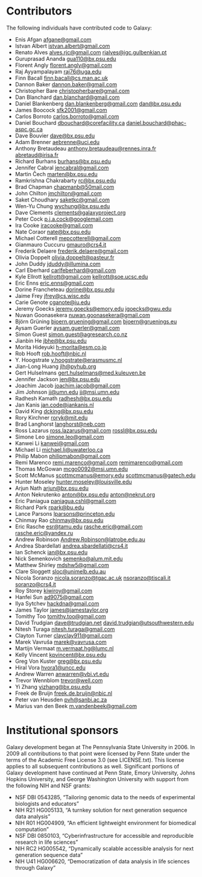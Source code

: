 # Contributors

The following individuals have contributed code to Galaxy:

* Enis Afgan <afgane@gmail.com>
* Istvan Albert <istvan.albert@gmail.com>
* Renato Alves <alves.rjc@gmail.com> <rjalves@igc.gulbenkian.pt>
* Guruprasad Ananda <gua110@bx.psu.edu>
* Florent Angly <florent.angly@gmail.com>
* Raj Ayyampalayam <raj76@uga.edu>
* Finn Bacall <finn.bacall@cs.man.ac.uk>
* Dannon Baker <dannon.baker@gmail.com>
* Christopher Bare <christopherbare@gmail.com>
* Dan Blanchard <dan.blanchard@gmail.com>
* Daniel Blankenberg <dan.blankenberg@gmail.com> <dan@bx.psu.edu>
* James Boocock <sfk2001@gmail.com>
* Carlos Borroto <carlos.borroto@gmail.com>
* Daniel Bouchard <dbouchard@corefacility.ca> <daniel.bouchard@phac-aspc.gc.ca>
* Dave Bouvier <dave@bx.psu.edu>
* Adam Brenner <aebrenne@uci.edu>
* Anthony Bretaudeau <anthony.bretaudeau@rennes.inra.fr> <abretaud@irisa.fr>
* Richard Burhans <burhans@bx.psu.edu>
* Jennifer Cabral <jencabral@gmail.com>
* Martin Čech <marten@bx.psu.edu>
* Ramkrishna Chakrabarty <rc@bx.psu.edu>
* Brad Chapman <chapmanb@50mail.com>
* John Chilton <jmchilton@gmail.com>
* Saket Choudhary <saketkc@gmail.com>
* Wen-Yu Chung <wychung@bx.psu.edu>
* Dave Clements <clements@galaxyproject.org>
* Peter Cock <p.j.a.cock@googlemail.com>
* Ira Cooke <iracooke@gmail.com>
* Nate Coraor <nate@bx.psu.edu>
* Michael Cotterell <mepcotterell@gmail.com>
* Gianmauro Cuccuru <gmauro@crs4.it>
* Frederik Delaere <frederik.delaere@gmail.com>
* Olivia Doppelt <olivia.doppelt@pasteur.fr>
* John Duddy <jduddy@illumina.com>
* Carl Eberhard <carlfeberhard@gmail.com>
* Kyle Ellrott <kellrott@gmail.com> <kellrott@soe.ucsc.edu>
* Eric Enns <eric.enns@gmail.com>
* Dorine Francheteau <dorine@bx.psu.edu>
* Jaime Frey <jfrey@cs.wisc.edu>
* Carie Genote <cganote@iu.edu>
* Jeremy Goecks <jeremy.goecks@emory.edu> <jgoecks@gwu.edu>
* Nuwan Goonasekera <nuwan.goonasekera@gmail.com>
* Björn Grüning <bjoern.gruening@gmail.com> <bjoern@gruenings.eu>
* Aysam Guerler <aysam.guerler@gmail.com>
* Simon Guest <simon.guest@agresearch.co.nz>
* Jianbin He <jbhe@bx.psu.edu>
* Morita Hideyuki <h-morita@esm.co.jp>
* Rob Hooft <rob.hooft@nbic.nl>
* Y. Hoogstrate <y.hoogstrate@erasmusmc.nl>
* Jian-Long Huang <jlh@pyhub.org>
* Gert Hulselmans <gert.hulselmans@med.kuleuven.be>
* Jennifer Jackson <jen@bx.psu.edu>
* Joachim Jacob <joachim.jacob@gmail.com>
* Jim Johnson <jj@umn.edu> <jj@msi.umn.edu>
* Radhesh Kamath <radhesh@bx.psu.edu>
* Jan Kanis <jan.code@jankanis.nl>
* David King <dcking@bx.psu.edu>
* Rory Kirchner <roryk@mit.edu>
* Brad Langhorst <langhorst@neb.com>
* Ross Lazarus <ross.lazarus@gmail.com> <rossl@bx.psu.edu>
* Simone Leo <simone.leo@gmail.com>
* Kanwei Li <kanwei@gmail.com>
* Michael Li <michael.li@uwaterloo.ca>
* Philip Mabon <philipmabon@gmail.com>
* Remi Marenco <remi.marenco@gmail.com> <remimarenco@gmail.com>
* Thomas McGowan <mcgo0092@msi.umn.edu>
* Scott McManus <scottmcmanus@emory.edu> <scottmcmanus@gatech.edu>
* Hunter Moseley <hunter.moseley@louisville.edu>
* Arjun Nath <arjun@bx.psu.edu>
* Anton Nekrutenko <anton@bx.psu.edu> <anton@nekrut.org>
* Eric Paniagua <paniagua.cshl@gmail.com>
* Richard Park <rpark@bu.edu>
* Lance Parsons <lparsons@princeton.edu>
* Chinmay Rao <chinmay@bx.psu.edu>
* Eric Rasche <esr@tamu.edu> <rasche.eric@gmail.com> <rasche.eric@yandex.ru>
* Andrew Robinson <Andrew.Robinson@latrobe.edu.au>
* Andrea Sbardellati <andrea.sbardellati@crs4.it>
* Ian Schenck <ian@bx.psu.edu>
* Nick Semenkovich <semenko@alum.mit.edu>
* Matthew Shirley <mdshw5@gmail.com>
* Clare Sloggett <sloc@unimelb.edu.au>
* Nicola Soranzo <nicola.soranzo@tgac.ac.uk> <nsoranzo@tiscali.it> <soranzo@crs4.it>
* Roy Storey <kiwiroy@gmail.com>
* Hanfei Sun <ad9075@gmail.com>
* Ilya Sytchev <hackdna@gmail.com>
* James Taylor <james@jamestaylor.org>
* Tomithy Too <tomithy.too@gmail.com>
* David Trudgian <dave@trudgian.net> <david.trudgian@utsouthwestern.edu>
* Nitesh Turaga <nitesh.turaga@gmail.com>
* Clayton Turner <clayclay911@gmail.com>
* Marek Vavruša <marek@vavrusa.com>
* Martijn Vermaat <m.vermaat.hg@lumc.nl>
* Kelly Vincent <kpvincent@bx.psu.edu>
* Greg Von Kuster <greg@bx.psu.edu>
* Hiral Vora <hvora1@uncc.edu>
* Andrew Warren <anwarren@vbi.vt.edu>
* Trevor Wennblom <trevor@well.com>
* Yi Zhang <yizhang@bx.psu.edu>
* Freek de Bruijn <freek.de.bruijn@nbic.nl>
* Peter van Heusden <pvh@sanbi.ac.za>
* Marius van den Beek <m.vandenbeek@gmail.com>

# Institutional sponsors

Galaxy development began at The Pennsylvania State University in 2006.
In 2009 all contributions to that point were licensed by Penn State
under the terms of the Academic Free License 3.0 (see LICENSE.txt). This
license applies to all subsequent contributions as well.  Significant
portions of Galaxy development have continued at Penn State, Emory
University, Johns Hopkins University, and George Washington University
with support from the following NIH and NSF grants:

* NSF DBI 0543285, “Tailoring genomic data to the needs of experimental
  biologists and educators”
* NIH R21 HG005133, “A turnkey solution for next generation sequence
  data analysis”
* NIH R01 HG004909, “An efficient lightweight environment for biomedical
  computation”
* NSF DBI 0850103, “Cyberinfrastructure for accessible and reproducible
  research in life sciences”
* NIH RC2 HG005542, “Dynamically scalable accessible analysis for next
  generation sequence data”
* NIH U41 HG006620, “Democratization of data analysis in life sciences
  through Galaxy”

